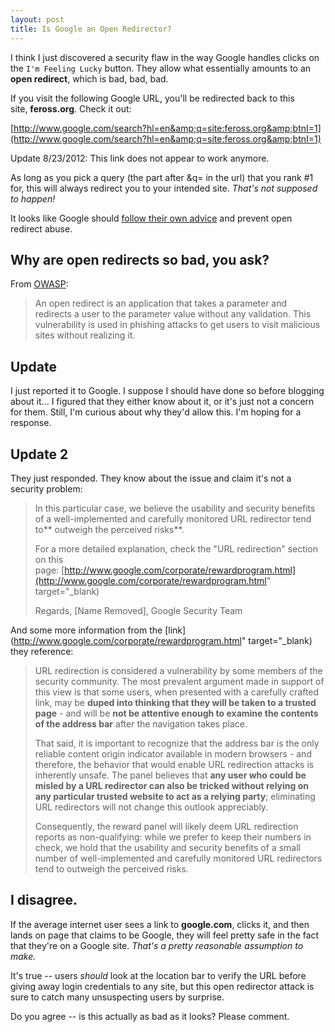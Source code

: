 ```yaml
---
layout: post
title: Is Google an Open Redirector?
---
```


I think I just discovered a security flaw in the way Google handles clicks on the `I'm Feeling Lucky` button. They allow what essentially amounts to an **open redirect**, which is bad, bad, bad.

If you visit the following Google URL, you'll be redirected back to this site, **feross.org**. Check it out:

[http://www.google.com/search?hl=en&amp;q=site:feross.org&amp;btnI=1](http://www.google.com/search?hl=en&amp;q=site:feross.org&amp;btnI=1)

Update 8/23/2012: This link does not appear to work anymore.

As long as you pick a query (the part after &q= in the url) that you rank #1 for, this will always redirect you to your intended site. *That's not supposed to happen!*

It looks like Google should [follow their own advice](http://googlewebmastercentral.blogspot.com/2009/01/open-redirect-urls-is-your-site-being.html) and prevent open redirect abuse.

## Why are open redirects so bad, you ask?

From [OWASP](http://www.owasp.org/index.php/Open_redirect):

> An open redirect is an application that takes a parameter and redirects a user to the parameter value without any validation. This vulnerability is used in phishing attacks to get users to visit malicious sites without realizing it.

## Update

I just reported it to Google. I suppose I should have done so before blogging about it... I figured that they either know about it, or it's just not a concern for them. Still, I'm curious about why they'd allow this. I'm hoping for a response.

## Update 2

They just responded. They know about the issue and claim it's not a security problem:

> In this particular case, we believe the usability and security benefits of a well-implemented and carefully monitored URL redirector tend to** outweigh the perceived risks**.
> 
> For a more detailed explanation, check the "URL redirection" section on this page: [http://www.google.com/corporate/rewardprogram.html](http://www.google.com/corporate/rewardprogram.html" target="_blank)
> 
> Regards,
> [Name Removed], Google Security Team

And some more information from the [link](http://www.google.com/corporate/rewardprogram.html" target="_blank) they reference:

> URL redirection is considered a vulnerability by some members of the security community. The most prevalent argument made in support of this view is that some users, when presented with a carefully crafted link, may be **duped into thinking that they will be taken to a trusted page** - and will be **not be attentive enough to examine the contents of the address bar** after the navigation takes place.
>
> That said, it is important to recognize that the address bar is the only reliable content origin indicator available in modern browsers - and therefore, the behavior that would enable URL redirection attacks is inherently unsafe. The panel believes that **any user who could be misled by a URL redirector can also be tricked without relying on any particular trusted website to act as a relying party**; eliminating URL redirectors will not change this outlook appreciably.
>
> Consequently, the reward panel will likely deem URL redirection reports as non-qualifying: while we prefer to keep their numbers in check, we hold that the usability and security benefits of a small number of well-implemented and carefully monitored URL redirectors tend to outweigh the perceived risks.

## I disagree.

**</strong> If the average internet user sees a link to <strong>google.com**, clicks it, and then lands on page that claims to be Google, they will feel pretty safe in the fact that they're on a Google site. *That's a pretty reasonable assumption to make.*

It's true -- users *should* look at the location bar to verify the URL before giving away login credentials to any site, but this open redirector attack is sure to catch many unsuspecting users by surprise.

Do you agree -- is this actually as bad as it looks? Please comment.